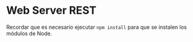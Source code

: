 # Web Server REST

Recordar que es necesario ejecutar ```npm install``` para que se instalen los módulos de Node.